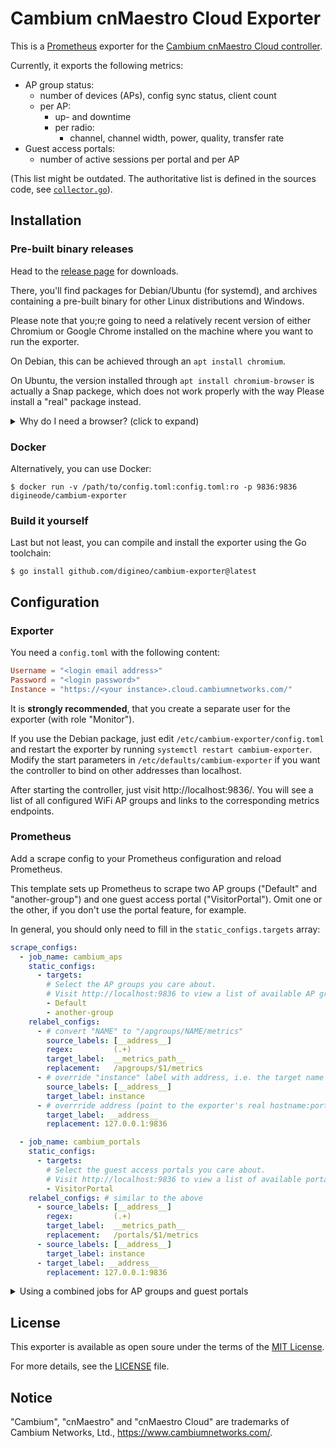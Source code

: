 # Cambium cnMaestro Cloud Exporter

This is a [Prometheus](https://prometheus.io/) exporter for the
[Cambium cnMaestro Cloud controller](https://cloud.cambiumnetworks.com).

Currently, it exports the following metrics:

- AP group status:
  - number of devices (APs), config sync status, client count
  - per AP:
    - up- and downtime
    - per radio:
      - channel, channel width, power, quality, transfer rate
- Guest access portals:
  - number of active sessions per portal and per AP

(This list might be outdated. The authoritative list is defined in the
sources code, see [`collector.go`](./exporter/collector.go)).

## Installation

### Pre-built binary releases

Head to the [release page](https://github.com/digineo/cambium-exporter/releases)
for downloads.

There, you'll find packages for Debian/Ubuntu (for systemd), and archives containing
a pre-built binary for other Linux distributions and Windows.

Please note that you;re going to need a relatively recent version of either Chromium
or Google Chrome installed on the machine where you want to run the exporter.

On Debian, this can be achieved through an `apt install chromium`.

On Ubuntu, the version installed through `apt install chromium-browser` is actually
a Snap packege, which does not work properly with the way  Please install a
"real" package instead.

<details><summary>Why do I need a browser? (click to expand)</summary>

There's currently no officially supported API for cnMaestro cloud instances.

To get the metrics, the exporter can however simply issue HTTP requests to their
internal API, which is protected by a session cookie and CSRF token.

To get the session cookie and CSRF token, we sadly cannot issue plain HTTP
requests to their SSO, because they do some of JS crypto shenanigans to mangle
and obfuscate their login procedure.

We could reverse-engineer that, but that'll always only be a temporary solution.
A much simpler workaround is to leverage a remote-controlled browser to do the
login dance. After all, their web UI is made for browsers, isn't it?

The exporter uses Chromium/Google Chrome only to retrieve the session cookie,
and will shutdown the browser afterwards. Every so often (pre-emptively before
the cookie expires), the exporter will try to refresh the session cookie and
login once more, requiring another browser instance.

This all happens automatically, and without the need for user-interaction,
hence the browser starts without UI ("headless").

If you want to see what the browser does, you try this:

```console
$ HEADLESS=0 cambium-exporter --login --verbose --config ./config.toml
```

</details>

### Docker

Alternatively, you can use Docker:

```console
$ docker run -v /path/to/config.toml:config.toml:ro -p 9836:9836 digineode/cambium-exporter
```

### Build it yourself

Last but not least, you can compile and install the exporter using the
Go toolchain:

```console
$ go install github.com/digineo/cambium-exporter@latest
```

## Configuration

### Exporter

You need a `config.toml` with the following content:

```toml
Username = "<login email address>"
Password = "<login password>"
Instance = "https://<your instance>.cloud.cambiumnetworks.com/"
```

It is **strongly recommended**, that you create a separate user for the
exporter (with role "Monitor").

If you use the Debian package, just edit `/etc/cambium-exporter/config.toml`
and restart the exporter by running `systemctl restart cambium-exporter`.
Modify the start parameters in `/etc/defaults/cambium-exporter` if you want
the controller to bind on other addresses than localhost.

After starting the controller, just visit http://localhost:9836/.
You will see a list of all configured WiFi AP groups and links to the
corresponding metrics endpoints.

### Prometheus

Add a scrape config to your Prometheus configuration and reload Prometheus.

This template sets up Prometheus to scrape two AP groups ("Default" and
"another-group") and one guest access portal ("VisitorPortal"). Omit one
or the other, if you don't use the portal feature, for example.

In general, you should only need to fill in the `static_configs.targets`
array:

```yml
scrape_configs:
  - job_name: cambium_aps
    static_configs:
      - targets:
        # Select the AP groups you care about.
        # Visit http://localhost:9836 to view a list of available AP groups.
        - Default
        - another-group
    relabel_configs:
      - # convert "NAME" to "/apgroups/NAME/metrics"
        source_labels: [__address__]
        regex:         (.+)
        target_label:  __metrics_path__
        replacement:   /apgroups/$1/metrics
      - # override "instance" label with address, i.e. the target name
        source_labels: [__address__]
        target_label: instance
      - # overrride address (point to the exporter's real hostname:port)
        target_label: __address__
        replacement: 127.0.0.1:9836

  - job_name: cambium_portals
    static_configs:
      - targets:
        # Select the guest access portals you care about.
        # Visit http://localhost:9836 to view a list of available portals.
        - VisitorPortal
    relabel_configs: # similar to the above
      - source_labels: [__address__]
        regex:         (.+)
        target_label:  __metrics_path__
        replacement:   /portals/$1/metrics
      - source_labels: [__address__]
        target_label: instance
      - target_label: __address__
        replacement: 127.0.0.1:9836
```

<details><summary>Using a combined jobs for AP groups and guest portals</summary>

You can also combine the scrape config above. In this case, the naming of
`static_configs.targets` changes, and you need to prefix either `apgroups/`
or `portals/` to the target name.

```yaml
scrape_configs:
  - job_name: cambium
    static_configs:
      - targets:
        # Select the AP groups and portals you care about.
        # Visit http://localhost:9836 to view a list of available entries.
        - apgroups/Default
        - apgroups/another-group
        - portals/VisitorPortal
    relabel_configs:
      - # convert "TYPE/NAME" to "/TYPE/NAME/metrics"
        source_labels: [__address__]
        regex:         (.+)
        target_label:  __metrics_path__
        replacement:   /$1/metrics
      - # override "instance" label with address, i.e. the target name
        source_labels: [__address__]
        target_label: instance
      - # overrride address (point to the exporter's real hostname:port)
        target_label: __address__
        replacement: 127.0.0.1:9836
```

</details>

## License

This exporter is available as open soure under the terms of the
[MIT License](https://opensource.org/licenses/MIT).

For more details, see the [LICENSE](./LICENSE) file.

## Notice

"Cambium", "cnMaestro" and "cnMaestro Cloud" are trademarks of Cambium
Networks, Ltd., <https://www.cambiumnetworks.com/>.
